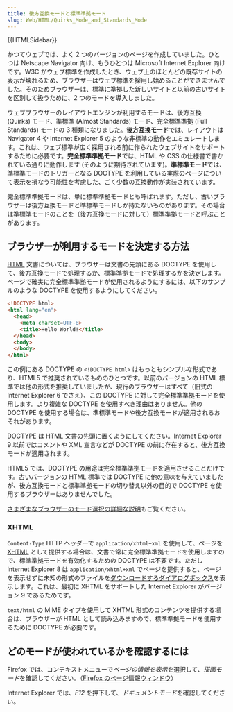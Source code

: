 ```yaml
---
title: 後方互換モードと標準準拠モード
slug: Web/HTML/Quirks_Mode_and_Standards_Mode
---
```


{{HTMLSidebar}}

かつてウェブでは、よく 2 つのバージョンのページを作成していました。ひとつは Netscape Navigator 向け、もうひとつは Microsoft Internet Explorer 向けです。W3C がウェブ標準を作成したとき、ウェブ上のほとんどの既存サイトの表示が壊れるため、ブラウザーはウェブ標準を採用し始めることができませんでした。そのためブラウザーは、標準に準拠した新しいサイトと以前の古いサイトを区別して扱うために、2 つのモードを導入しました。

ウェブブラウザーのレイアウトエンジンが利用するモードは、後方互換 (Quirks) モード、準標準 (Almost Standards) モード、完全標準準拠 (Full Standards) モードの 3 種類になりました。**後方互換モード**では、レイアウトは Navigator 4 や Internet Explorer 5 のような非標準の動作をエミュレートします。これは、ウェブ標準が広く採用される前に作られたウェブサイトをサポートするために必要です。**完全標準準拠モード**では、HTML や CSS の仕様書で書かれている通りに動作します (そのように期待されています)。**準標準モード**では、準標準モードのトリガーとなる DOCTYPE を利用している実際のページについて表示を損なう可能性を考慮した、ごく少数の互換動作が実装されています。

完全標準準拠モードは、単に標準準拠モードとも呼ばれます。ただし、古いブラウザーは後方互換モードと準標準モードしか持たないものがあります。その場合は準標準モードのことを（後方互換モードに対して）標準準拠モードと呼ぶことがあります。

## ブラウザーが利用するモードを決定する方法

[HTML](/ja/docs/HTML) 文書については、ブラウザーは文書の先頭にある DOCTYPE を使用して、後方互換モードで処理するか、標準準拠モードで処理するかを決定します。ページで確実に完全標準準拠モードが使用されるようにするには、以下のサンプルのような DOCTYPE を使用するようにしてください。

```html
<!DOCTYPE html>
<html lang="en">
  <head>
    <meta charset=UTF-8>
    <title>Hello World!</title>
  </head>
  <body>
  </body>
</html>
```

この例にある DOCTYPE の `<!DOCTYPE html>` はもっともシンプルな形式であり、HTML5 で推奨されているもののひとつです。以前のバージョンの HTML 標準では他の形式を推奨していましたが、現行のブラウザーはすべて（旧式の Internet Explorer 6 でさえ）、この DOCTYPE に対して完全標準準拠モードを使用します。より複雑な DOCTYPE を使用すべき理由はありません。他の DOCTYPE を使用する場合は、準標準モードや後方互換モードが適用されるおそれがあります。

DOCTYPE は HTML 文書の先頭に置くようにしてください。Internet Explorer 9 以前ではコメントや XML 宣言などが DOCTYPE の前に存在すると、後方互換モードが適用されます。

HTML5 では、DOCTYPE の用途は完全標準準拠モードを適用させることだけです。古いバージョンの HTML 標準では DOCTYPE に他の意味を与えていましたが、後方互換モードと標準準拠モードの切り替え以外の目的で DOCTYPE を使用するブラウザーはありませんでした。

[さまざまなブラウザーのモード選択の詳細な説明](https://hsivonen.iki.fi/doctype/)もご覧ください。

### XHTML

`Content-Type` HTTP ヘッダーで `application/xhtml+xml` を使用して、ページを [XHTML](/ja/docs/XHTML) として提供する場合は、文書で常に完全標準準拠モードを使用しますので、標準準拠モードを有効化するための DOCTYPE は不要です。ただし Internet Explorer 8 は `application/xhtml+xml` でページを提供すると、ページを表示せずに未知の形式のファイルを[ダウンロードするダイアログボックス](/ja/docs/XHTML#Support)を表示します。これは、最初に XHTML をサポートした Internet Explorer がバージョン 9 であるためです。

`text/html` の MIME タイプを使用して XHTML 形式のコンテンツを提供する場合は、ブラウザーが HTML として読み込みますので、標準準拠モードを使用するために DOCTYPE が必要です。

## どのモードが使われているかを確認するには

Firefox では、コンテキストメニューで*ページの情報を表示*を選択して、*描画モード*を確認してください。（[Firefox のページ情報ウィンドウ](https://support.mozilla.org/ja/kb/firefox-page-info-window)）

Internet Explorer では、*F12* を押下して、*ドキュメントモード*を確認してください。
